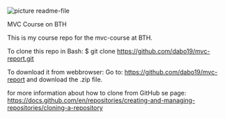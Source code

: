 ![picture readme-file](https://github.com/dabo19/mvc-report/blob/main/img/php.png?raw=true)

MVC Course on BTH

This is my course repo for the mvc-course at BTH.

To clone this repo in Bash:
$ git clone https://github.com/dabo19/mvc-report.git

To download it from webbrowser:
Go to: https://github.com/dabo19/mvc-report and download the .zip file.

for more information about how to clone from GitHub se page:
https://docs.github.com/en/repositories/creating-and-managing-repositories/cloning-a-repository
